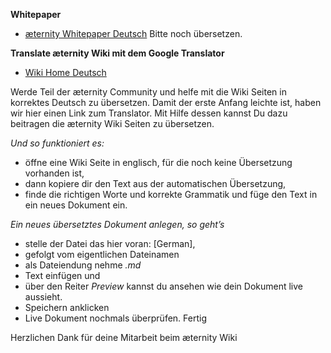 **Whitepaper**
* [æternity Whitepaper Deutsch](https://github.com/aeternity/wiki/wiki/%5BGerman%5D-White-Paper)
  Bitte noch übersetzen.

**Translate æternity Wiki mit dem Google Translator**
* [Wiki Home Deutsch](https://translate.google.com/translate?sl=en&tl=de&u=https://github.com/aeternity/wiki/wiki/)

Werde Teil der æternity Community und helfe mit die Wiki Seiten in korrektes Deutsch zu übersetzen.
Damit der erste Anfang leichte ist, haben wir hier einen Link zum Translator. Mit Hilfe dessen kannst Du dazu beitragen die
æternity Wiki Seiten zu übersetzen.

_Und so funktioniert es:_

* öffne eine Wiki Seite in englisch, für die noch keine Übersetzung vorhanden ist,
* dann kopiere dir den Text aus der automatischen Übersetzung,
* finde die richtigen Worte und korrekte Grammatik und füge den Text in ein neues Dokument ein.

_Ein neues übersetztes Dokument anlegen, so geht’s_
* stelle der Datei das hier voran: [German],
* gefolgt vom eigentlichen Dateinamen
* als Dateiendung nehme _.md_
* Text einfügen und
* über den Reiter _Preview_ kannst du ansehen wie dein Dokument live aussieht.
* Speichern anklicken
* Live Dokument nochmals überprüfen. Fertig

Herzlichen Dank für deine Mitarbeit beim æternity Wiki 